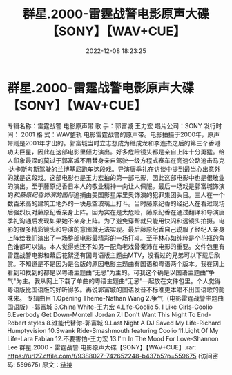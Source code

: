 ﻿---
title: 群星.2000-雷霆战警电影原声大碟【SONY】【WAV+CUE】
date: 2022-12-08 18:23:25
categories: WAV车载音乐、镜像
tags: 华语中文
---
# 群星.2000-雷霆战警电影原声大碟【SONY】【WAV+CUE】

专辑名称：雷霆战警 电影原声带
歌 手：郭富城 王力宏
唱片公司：SONY
发行时间： 2001
格 式：WAV整轨
电影雷霆战警的原声带。电影拍摄于2000年，原声带则是2001年才出的。郭富城当时立志想成为继成龙和李连杰之后的第三个香港功夫巨星，因此在这部电影里倾力演出。好多危险镜头都是亲自上阵十分勇猛。给人印象最深的莫过于郭富城不用替身亲自驾驶一级方程式赛车在高速公路追击马克·达卡斯考斯驾驶的兰博基尼跑车这段戏。导演唐季礼在访谈中提到最当心出意外的就是这段戏。这部电影也是王力宏拍的第一部电影，因此这部电影中也是很敬业的演出。至于藤原纪香日本人的敬业精神一向让人佩服。最后一场戏是郭富城饰演的*和藤原纪香饰演的国际*追捕由美国影星库里奥饰演的犯罪集团头目。三人在一个数百米高的建筑工地外的一块悬空玻璃上打斗。当时藤原纪香的经纪人在看过现场后强烈反对藤原纪香亲身上阵。因为实在是太危险，藤原纪香在通过翻译和导演唐季礼沟通后发现如果她不亲身上阵。为了避免穿帮就只能用快闪和远镜头拍摄。电影的很多精彩镜头和导演的意图就无法实现。最后藤原纪香自己说服了经纪人亲身上阵给我们演出了一场整部电影最精彩的一场打斗。至于林心如纯粹是个花瓶的角色谁都可以演。本人觉得她还不如另一配角老戏骨秦沛在电影的重要。文件包里有雷霆战警电影和幕后花絮还有国粤语版主题曲MTV，没看过的兄弟可以下载后欣赏。不知道是不是因为是台版的原因电影主题曲有国语和粤语两个版本。我在网上看到和找到的都是以粤语主题曲“无忌”为主的。可我这个确是以国语主题曲“争气"为主。我从网上下载了单曲的粤语主题曲“无忌”一起放在文件包里。个人觉得粤语版比国语版的好听得多。再说郭富城的国语发音不标准更本唱不出国语歌的韵味来。
专辑曲目
1.Opening Theme-Nathan Wang
2.争气（电影雷霆战警主题曲国语版）-郭富城
3.China White-王力宏
4.Life-Coolio
5. I Like Girls-Coolio
6.Everbody Get Down-Montell Jordan
7.I Don't Want This Night To End-Robert styles
8.谁能代替你-郭富城
9.Last Night A DJ Saved My Life-Richard Humptyvision
10.Swank Ride-Smashmouth featuring Coolio
11.Light Of My Life-Lara Fabian
12.不要害怕-王力宏
13.I'm In The Mood For Love-Shannon Lee
群星.2000 - 雷霆战警 电影原声大碟【SONY】【WAV+CUE】.rar: https://url27.ctfile.com/f/9388027-742652248-b437b5?p=559675
(访问密码: 559675)
原文：[链接](https://blog.sina.com.cn/s/blog_1647c7e76010310if.html)